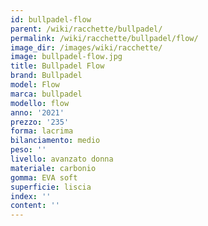 ```yaml
---
id: bullpadel-flow
parent: /wiki/racchette/bullpadel/
permalink: /wiki/racchette/bullpadel/flow/
image_dir: /images/wiki/racchette/
image: bullpadel-flow.jpg
title: Bullpadel Flow
brand: Bullpadel
model: Flow
marca: bullpadel
modello: flow
anno: '2021'
prezzo: '235'
forma: lacrima
bilanciamento: medio
peso: ''
livello: avanzato donna
materiale: carbonio
gomma: EVA soft
superficie: liscia
index: ''
content: ''
---
```


